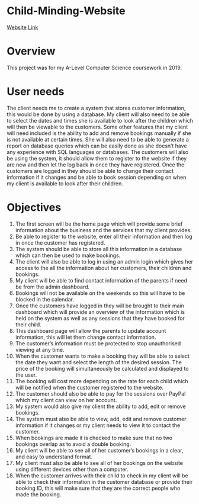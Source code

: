 # Child-Minding-Website
[Website Link](http://fclipsham.rscomputing.org.uk/)

# Overview
This project was for my A-Level Computer Science coursework in 2019.

# User needs
The client needs me to create a system that stores customer information, this would be done by using a database. My client will also need to be able to select the dates and times she is available to look after the children which will then be viewable to the customers. Some other features that my client will need included is the ability to add and remove bookings manually if she is not available at certain times. She will also need to be able to generate a report on database queries which can be easily done as she doesn’t have any experience with SQL languages or databases. The customers will also be using the system, it should allow them to register to the website if they are new and then let the log back in once they have registered. Once the customers are logged in they should be able to change their contact information if it changes and be able to book session depending on when my client is available to look after their children.

# Objectives
1.	The first screen will be the home page which will provide some brief information about the business and the services that my client provides. 
2.	Be able to register to the website, enter all their information and then log in once the customer has registered.
3.	The system should be able to store all this information in a database which can then be used to make bookings.
4.	The client will also be able to log in using an admin login which gives her access to the all the information about her customers, their children and bookings.
5.	My client will be able to find contact information of the parents if need be from the admin dashboard.
6.	Bookings will not be available on the weekends so this will have to be blocked in the calendar.
7.	Once the customers have logged in they will be brought to their main dashboard which will provide an overview of the information which is held on the system as well as any sessions that they have booked for their child.
8.	This dashboard page will allow the parents to update account information, this will let them change contact information.
9.	The customer’s information must be protected to stop unauthorised viewing at any time.
10.	When the customer wants to make a booking they will be able to select the date they want and select the length of the desired session. The price of the booking will simultaneously be calculated and displayed to the user.
11.	The booking will cost more depending on the rate for each child which will be notified when the customer registered to the website.
12.	The customer should also be able to pay for the sessions over PayPal which my client can view on her account.
13.	My system would also give my client the ability to add, edit or remove bookings.
14.	The system must also be able to view, add, edit and remove customer information if it changes or my client needs to view it to contact the customer.
15.	When bookings are made it is checked to make sure that no two bookings overlap as to avoid a double booking.
16.	My client will be able to see all of her customer’s bookings in a clear, and easy to understand format.
17.	My client must also be able to see all of her bookings on the website using different devices other than a computer.
18.	When the customer arrives with their child to check in my client will be able to check their information in the customer database or provide their booking ID, this will make sure that they are the correct people who made the booking.
